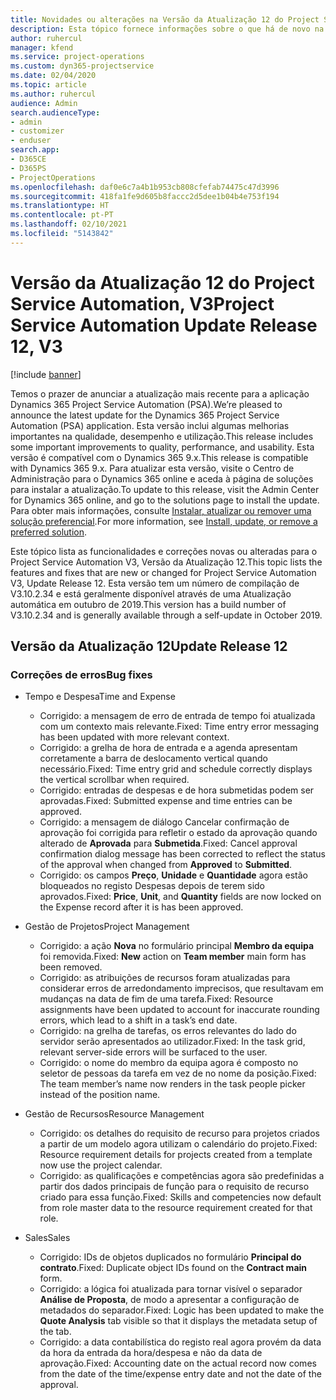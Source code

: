 ```yaml
---
title: Novidades ou alterações na Versão da Atualização 12 do Project Service Automation, V3
description: Esta tópico fornece informações sobre o que há de novo na Versão da Atualização 12 do Project Service Automation, V3.
author: ruhercul
manager: kfend
ms.service: project-operations
ms.custom: dyn365-projectservice
ms.date: 02/04/2020
ms.topic: article
ms.author: ruhercul
audience: Admin
search.audienceType:
- admin
- customizer
- enduser
search.app:
- D365CE
- D365PS
- ProjectOperations
ms.openlocfilehash: daf0e6c7a4b1b953cb808cfefab74475c47d3996
ms.sourcegitcommit: 418fa1fe9d605b8faccc2d5dee1b04b4e753f194
ms.translationtype: HT
ms.contentlocale: pt-PT
ms.lasthandoff: 02/10/2021
ms.locfileid: "5143842"
---
```

# <a name="project-service-automation-update-release-12-v3"></a><span data-ttu-id="ecc87-103">Versão da Atualização 12 do Project Service Automation, V3</span><span class="sxs-lookup"><span data-stu-id="ecc87-103">Project Service Automation Update Release 12, V3</span></span>

[!include [banner](../includes/psa-now-project-operations.md)]

<span data-ttu-id="ecc87-104">Temos o prazer de anunciar a atualização mais recente para a aplicação Dynamics 365 Project Service Automation (PSA).</span><span class="sxs-lookup"><span data-stu-id="ecc87-104">We’re pleased to announce the latest update for the Dynamics 365 Project Service Automation (PSA) application.</span></span> <span data-ttu-id="ecc87-105">Esta versão inclui algumas melhorias importantes na qualidade, desempenho e utilização.</span><span class="sxs-lookup"><span data-stu-id="ecc87-105">This release includes some important improvements to quality, performance, and usability.</span></span> <span data-ttu-id="ecc87-106">Esta versão é compatível com o Dynamics 365 9.x.</span><span class="sxs-lookup"><span data-stu-id="ecc87-106">This release is compatible with Dynamics 365 9.x.</span></span> <span data-ttu-id="ecc87-107">Para atualizar esta versão, visite o Centro de Administração para o Dynamics 365 online e aceda à página de soluções para instalar a atualização.</span><span class="sxs-lookup"><span data-stu-id="ecc87-107">To update to this release, visit the Admin Center for Dynamics 365 online, and go to the solutions page to install the update.</span></span> <span data-ttu-id="ecc87-108">Para obter mais informações, consulte [Instalar, atualizar ou remover uma solução preferencial](https://docs.microsoft.com/power-platform/admin/install-remove-preferred-solution).</span><span class="sxs-lookup"><span data-stu-id="ecc87-108">For more information, see [Install, update, or remove a preferred solution](https://docs.microsoft.com/power-platform/admin/install-remove-preferred-solution).</span></span>

<span data-ttu-id="ecc87-109">Este tópico lista as funcionalidades e correções novas ou alteradas para o Project Service Automation V3, Versão da Atualização 12.</span><span class="sxs-lookup"><span data-stu-id="ecc87-109">This topic lists the features and fixes that are new or changed for Project Service Automation V3, Update Release 12.</span></span> <span data-ttu-id="ecc87-110">Esta versão tem um número de compilação de V3.10.2.34 e está geralmente disponível através de uma Atualização automática em outubro de 2019.</span><span class="sxs-lookup"><span data-stu-id="ecc87-110">This version has a build number of V3.10.2.34 and is generally available through a self-update in October 2019.</span></span>

## <a name="update-release-12"></a><span data-ttu-id="ecc87-111">Versão da Atualização 12</span><span class="sxs-lookup"><span data-stu-id="ecc87-111">Update Release 12</span></span>

### <a name="bug-fixes"></a><span data-ttu-id="ecc87-112">Correções de erros</span><span class="sxs-lookup"><span data-stu-id="ecc87-112">Bug fixes</span></span>

- <span data-ttu-id="ecc87-113">Tempo e Despesa</span><span class="sxs-lookup"><span data-stu-id="ecc87-113">Time and Expense</span></span>

    - <span data-ttu-id="ecc87-114">Corrigido: a mensagem de erro de entrada de tempo foi atualizada com um contexto mais relevante.</span><span class="sxs-lookup"><span data-stu-id="ecc87-114">Fixed: Time entry error messaging has been updated with more relevant context.</span></span>
    - <span data-ttu-id="ecc87-115">Corrigido: a grelha de hora de entrada e a agenda apresentam corretamente a barra de deslocamento vertical quando necessário.</span><span class="sxs-lookup"><span data-stu-id="ecc87-115">Fixed: Time entry grid and schedule correctly displays the vertical scrollbar when required.</span></span>
    - <span data-ttu-id="ecc87-116">Corrigido: entradas de despesas e de hora submetidas podem ser aprovadas.</span><span class="sxs-lookup"><span data-stu-id="ecc87-116">Fixed: Submitted expense and time entries can be approved.</span></span>
    - <span data-ttu-id="ecc87-117">Corrigido: a mensagem de diálogo Cancelar confirmação de aprovação foi corrigida para refletir o estado da aprovação quando alterado de **Aprovada** para **Submetida**.</span><span class="sxs-lookup"><span data-stu-id="ecc87-117">Fixed: Cancel approval confirmation dialog message has been corrected to reflect the status of the approval when changed from **Approved** to **Submitted**.</span></span>
    - <span data-ttu-id="ecc87-118">Corrigido: os campos **Preço**, **Unidade** e **Quantidade** agora estão bloqueados no registo Despesas depois de terem sido aprovados.</span><span class="sxs-lookup"><span data-stu-id="ecc87-118">Fixed: **Price**, **Unit**, and **Quantity** fields are now locked on the Expense record after it is has been approved.</span></span>

- <span data-ttu-id="ecc87-119">Gestão de Projetos</span><span class="sxs-lookup"><span data-stu-id="ecc87-119">Project Management</span></span>

    - <span data-ttu-id="ecc87-120">Corrigido: a ação **Nova** no formulário principal **Membro da equipa** foi removida.</span><span class="sxs-lookup"><span data-stu-id="ecc87-120">Fixed: **New** action on **Team member** main form has been removed.</span></span>
    - <span data-ttu-id="ecc87-121">Corrigido: as atribuições de recursos foram atualizadas para considerar erros de arredondamento imprecisos, que resultavam em mudanças na data de fim de uma tarefa.</span><span class="sxs-lookup"><span data-stu-id="ecc87-121">Fixed: Resource assignments have been updated to account for inaccurate rounding errors, which lead to a shift in a task’s end date.</span></span>
    - <span data-ttu-id="ecc87-122">Corrigido: na grelha de tarefas, os erros relevantes do lado do servidor serão apresentados ao utilizador.</span><span class="sxs-lookup"><span data-stu-id="ecc87-122">Fixed: In the task grid, relevant server-side errors will be surfaced to the user.</span></span>
    - <span data-ttu-id="ecc87-123">Corrigido: o nome do membro da equipa agora é composto no seletor de pessoas da tarefa em vez de no nome da posição.</span><span class="sxs-lookup"><span data-stu-id="ecc87-123">Fixed: The team member’s name now renders in the task people picker instead of the position name.</span></span>

- <span data-ttu-id="ecc87-124">Gestão de Recursos</span><span class="sxs-lookup"><span data-stu-id="ecc87-124">Resource Management</span></span>

    - <span data-ttu-id="ecc87-125">Corrigido: os detalhes do requisito de recurso para projetos criados a partir de um modelo agora utilizam o calendário do projeto.</span><span class="sxs-lookup"><span data-stu-id="ecc87-125">Fixed: Resource requirement details for projects created from a template now use the project calendar.</span></span>
    - <span data-ttu-id="ecc87-126">Corrigido: as qualificações e competências agora são predefinidas a partir dos dados principais de função para o requisito de recurso criado para essa função.</span><span class="sxs-lookup"><span data-stu-id="ecc87-126">Fixed: Skills and competencies now default from role master data to the resource requirement created for that role.</span></span>

- <span data-ttu-id="ecc87-127">Sales</span><span class="sxs-lookup"><span data-stu-id="ecc87-127">Sales</span></span>

    - <span data-ttu-id="ecc87-128">Corrigido: IDs de objetos duplicados no formulário **Principal do contrato**.</span><span class="sxs-lookup"><span data-stu-id="ecc87-128">Fixed: Duplicate object IDs found on the **Contract main** form.</span></span>
    - <span data-ttu-id="ecc87-129">Corrigido: a lógica foi atualizada para tornar visível o separador **Análise de Proposta**, de modo a apresentar a configuração de metadados do separador.</span><span class="sxs-lookup"><span data-stu-id="ecc87-129">Fixed: Logic has been updated to make the **Quote Analysis** tab visible so that it displays the metadata setup of the tab.</span></span>
    - <span data-ttu-id="ecc87-130">Corrigido: a data contabilística do registo real agora provém da data da hora da entrada da hora/despesa e não da data de aprovação.</span><span class="sxs-lookup"><span data-stu-id="ecc87-130">Fixed: Accounting date on the actual record now comes from the date of the time/expense entry date and not the date of the approval.</span></span>
